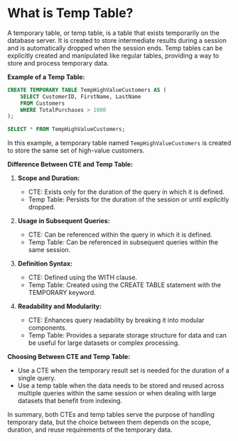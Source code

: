 # What is Temp Table?

A temporary table, or temp table, is a table that exists temporarily on the database server. It is created to store intermediate results during a session and is automatically dropped when the session ends. Temp tables can be explicitly created and manipulated like regular tables, providing a way to store and process temporary data.

**Example of a Temp Table:**
```sql
CREATE TEMPORARY TABLE TempHighValueCustomers AS (
    SELECT CustomerID, FirstName, LastName
    FROM Customers
    WHERE TotalPurchases > 1000
);

SELECT * FROM TempHighValueCustomers;
```

In this example, a temporary table named `TempHighValueCustomers` is created to store the same set of high-value customers.

**Difference Between CTE and Temp Table:**

1. **Scope and Duration:**
   - CTE: Exists only for the duration of the query in which it is defined.
   - Temp Table: Persists for the duration of the session or until explicitly dropped.

2. **Usage in Subsequent Queries:**
   - CTE: Can be referenced within the query in which it is defined.
   - Temp Table: Can be referenced in subsequent queries within the same session.

3. **Definition Syntax:**
   - CTE: Defined using the WITH clause.
   - Temp Table: Created using the CREATE TABLE statement with the TEMPORARY keyword.

4. **Readability and Modularity:**
   - CTE: Enhances query readability by breaking it into modular components.
   - Temp Table: Provides a separate storage structure for data and can be useful for large datasets or complex processing.

**Choosing Between CTE and Temp Table:**
- Use a CTE when the temporary result set is needed for the duration of a single query.
- Use a temp table when the data needs to be stored and reused across multiple queries within the same session or when dealing with large datasets that benefit from indexing.

In summary, both CTEs and temp tables serve the purpose of handling temporary data, but the choice between them depends on the scope, duration, and reuse requirements of the temporary data.

